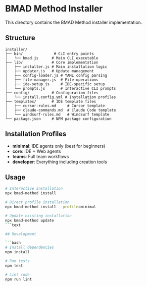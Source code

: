 # BMAD Method Installer

This directory contains the BMAD Method installer implementation.

## Structure

```text
installer/
├── bin/              # CLI entry points
│   └── bmad.js      # Main CLI executable
├── lib/             # Core implementation
│   ├── installer.js # Main installation logic
│   ├── updater.js   # Update management
│   ├── config-loader.js # YAML config parsing
│   ├── file-manager.js  # File operations
│   ├── ide-setup.js     # IDE-specific setup
│   └── prompts.js       # Interactive CLI prompts
├── config/          # Configuration files
│   └── install.config.yml # Installation profiles
├── templates/       # IDE template files
│   ├── cursor-rules.md     # Cursor template
│   ├── claude-commands.md  # Claude Code template
│   └── windsurf-rules.md   # Windsurf template
└── package.json     # NPM package configuration
```

## Installation Profiles

- **minimal**: IDE agents only (best for beginners)
- **core**: IDE + Web agents
- **teams**: Full team workflows
- **developer**: Everything including creation tools

## Usage

````bash
# Interactive installation
npx bmad-method install

# Direct profile installation
npx bmad-method install --profile=minimal

# Update existing installation
npx bmad-method update
```text

## Development

```bash
# Install dependencies
npm install

# Run tests
npm test

# Lint code
npm run lint
````
